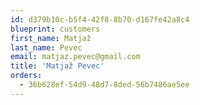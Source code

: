 ```yaml
---
id: d379b10c-b5f4-42f8-8b70-d167fe42a8c4
blueprint: customers
first_name: Matjaž
last_name: Pevec
email: matjaz.pevec@gmail.com
title: 'Matjaž Pevec'
orders:
  - 36b628ef-54d9-48d7-8ded-56b7486ae5ee
---
```

